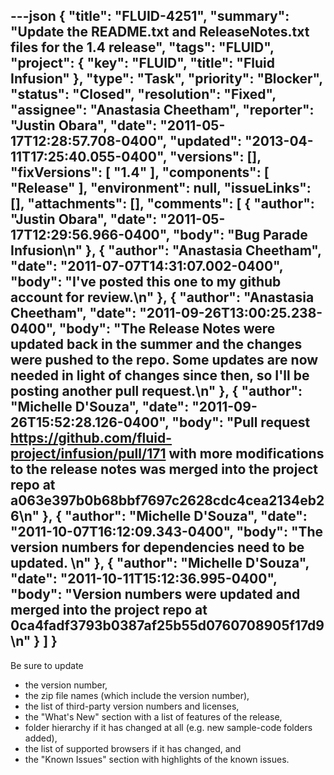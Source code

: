 ---json
{
  "title": "FLUID-4251",
  "summary": "Update the README.txt and ReleaseNotes.txt files for the 1.4 release",
  "tags": "FLUID",
  "project": {
    "key": "FLUID",
    "title": "Fluid Infusion"
  },
  "type": "Task",
  "priority": "Blocker",
  "status": "Closed",
  "resolution": "Fixed",
  "assignee": "Anastasia Cheetham",
  "reporter": "Justin Obara",
  "date": "2011-05-17T12:28:57.708-0400",
  "updated": "2013-04-11T17:25:40.055-0400",
  "versions": [],
  "fixVersions": [
    "1.4"
  ],
  "components": [
    "Release"
  ],
  "environment": null,
  "issueLinks": [],
  "attachments": [],
  "comments": [
    {
      "author": "Justin Obara",
      "date": "2011-05-17T12:29:56.966-0400",
      "body": "Bug Parade Infusion\n"
    },
    {
      "author": "Anastasia Cheetham",
      "date": "2011-07-07T14:31:07.002-0400",
      "body": "I've posted this one to my github account for review.\n"
    },
    {
      "author": "Anastasia Cheetham",
      "date": "2011-09-26T13:00:25.238-0400",
      "body": "The Release Notes were updated back in the summer and the changes were pushed to the repo. Some updates are now needed in light of changes since then, so I'll be posting another pull request.\n"
    },
    {
      "author": "Michelle D'Souza",
      "date": "2011-09-26T15:52:28.126-0400",
      "body": "Pull request <https://github.com/fluid-project/infusion/pull/171> with more modifications to the release notes was merged into the project repo at a063e397b0b68bbf7697c2628cdc4cea2134eb26\n"
    },
    {
      "author": "Michelle D'Souza",
      "date": "2011-10-07T16:12:09.343-0400",
      "body": "The version numbers for dependencies need to be updated.&#x20;\n"
    },
    {
      "author": "Michelle D'Souza",
      "date": "2011-10-11T15:12:36.995-0400",
      "body": "Version numbers were updated and merged into the project repo at 0ca4fadf3793b0387af25b55d0760708905f17d9\n"
    }
  ]
}
---
Be sure to update

* the version number,
* the zip file names (which include the version number),
* the list of third-party version numbers and licenses,
* the "What's New" section with a list of features of the release,
* folder hierarchy if it has changed at all (e.g. new sample-code folders added),
* the list of supported browsers if it has changed, and
* the "Known Issues" section with highlights of the known issues.

        